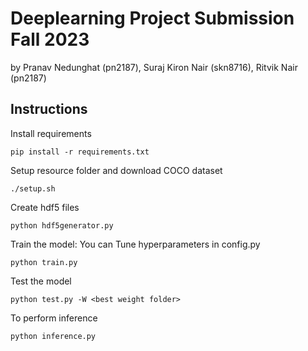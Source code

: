 # Deeplearning Project Submission Fall 2023
by
Pranav Nedunghat (pn2187), 
Suraj Kiron Nair (skn8716),
Ritvik Nair (pn2187)


## Instructions
Install requirements
```
pip install -r requirements.txt
```
Setup resource folder  and download COCO dataset
```
./setup.sh
```
Create hdf5 files
```
python hdf5generator.py
```
Train the model:
  You can Tune hyperparameters in config.py
```
python train.py
```
Test the model
```
python test.py -W <best weight folder>
```
To perform inference 
```
python inference.py
```



